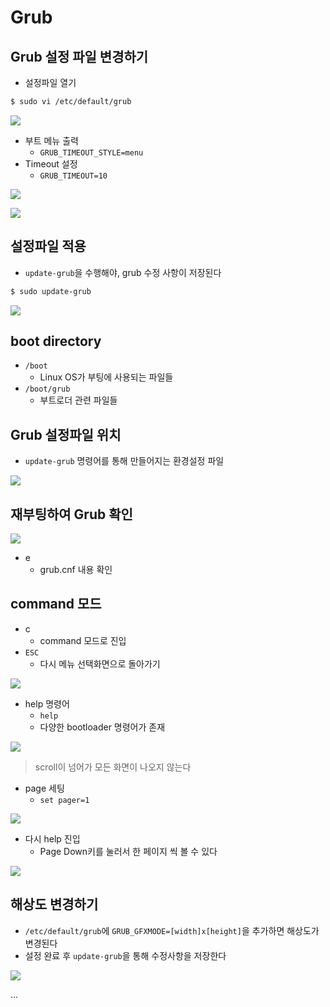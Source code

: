 # Grub

## Grub 설정 파일 변경하기

- 설정파일 열기

``` bash
$ sudo vi /etc/default/grub
```

![](2023-04-25-10-12-02.png)

- 부트 메뉴 출력
  - `GRUB_TIMEOUT_STYLE=menu`
- Timeout 설정
  - `GRUB_TIMEOUT=10`

![](2023-04-25-10-12-28.png)

![](2023-04-25-10-12-54.png)

## 설정파일 적용

- `update-grub`을 수행해야, grub 수정 사항이 저장된다

``` bash
$ sudo update-grub
```

![](2023-04-25-10-13-28.png)


## boot directory

- `/boot`
  - Linux OS가 부팅에 사용되는 파일들
- `/boot/grub`
  - 부트로더 관련 파일들

## Grub 설정파일 위치

- `update-grub` 명령어를 통해 만들어지는 환경설정 파일

![](2023-04-25-10-14-50.png)

## 재부팅하여 Grub 확인

![](2023-04-25-10-22-46.png)

- e
  - grub.cnf 내용 확인

## command 모드

- c
  - command 모드로 진입
- `ESC`
  - 다시 메뉴 선택화면으로 돌아가기

![](2023-04-25-10-23-51.png)

- help 명령어
  - `help`
  - 다양한 bootloader 명령어가 존재

![](2023-04-25-10-27-57.png)

> scroll이 넘어가 모든 화면이 나오지 않는다

- page 세팅
  - `set pager=1`


![](2023-04-25-10-28-36.png)

- 다시 help 진입
  - Page Down키를 눌러서 한 페이지 씩 볼 수 있다

![](2023-04-25-10-28-57.png)

## 해상도 변경하기

- `/etc/default/grub`에 `GRUB_GFXMODE=[width]x[height]`을 추가하면 해상도가 변경된다
- 설정 완료 후 `update-grub`을 통해 수정사항을 저장한다

![](2023-04-25-10-32-51.png)


...



